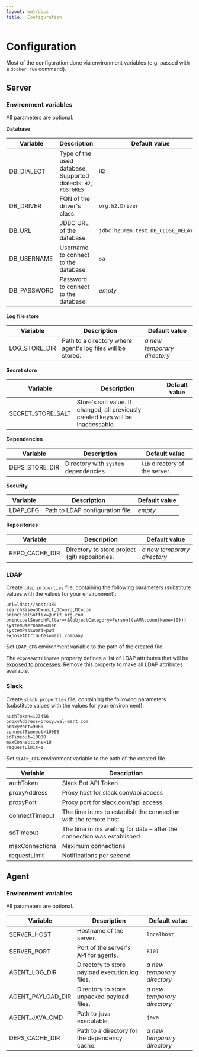 ```yaml
---
layout: wmt/docs
title:  Configuration
---
```


# Configuration

Most of the configuration done via environment variables (e.g. passed with a `docker run` command).

## Server

### Environment variables

All parameters are optional.

**Database**

| Variable    | Description                                                     | Default value                        |
|-------------|-----------------------------------------------------------------|--------------------------------------|
| DB_DIALECT  | Type of the used database. Supported dialects: `H2`, `POSTGRES` | `H2`                                 |
| DB_DRIVER   | FQN of the driver's class.                                      | `org.h2.Driver`                      |
| DB_URL      | JDBC URL of the database.                                       | `jdbc:h2:mem:test;DB_CLOSE_DELAY=-1` |
| DB_USERNAME | Username to connect to the database.                            | `sa`                                 |
| DB_PASSWORD | Password to connect to the database.                            | _empty_                              |

**Log file store**

| Variable      | Description                                                 | Default value               |
|---------------|-------------------------------------------------------------|-----------------------------|
| LOG_STORE_DIR | Path to a directory where agent's log files will be stored. | _a new temporary directory_ |

**Secret store**

| Variable          | Description                                                                       | Default value |
|-------------------|-----------------------------------------------------------------------------------|---------------|
| SECRET_STORE_SALT | Store's salt value. If changed, all previously created keys will be inaccessable. |               |

**Dependencies**

| Variable           | Description                           | Default value                  |
|--------------------|---------------------------------------|--------------------------------|
| DEPS_STORE_DIR     | Directory with `system` dependencies. | `lib` directory of the server. |

**Security**

| Variable | Description                      | Default value          |
|----------|----------------------------------|------------------------|
| LDAP_CFG | Path to LDAP configuration file. | _empty_                |

**Repositories**

| Variable       | Description                                    | Default value               |
|----------------|------------------------------------------------|-----------------------------|
| REPO_CACHE_DIR | Directory to store project (git) repositories. | _a new temporary directory_ |

### LDAP

Create `ldap.properties` file, containing the following parameters
(substitute values with the values for your environment):

```
url=ldap://host:389
searchBase=DC=unit,DC=org,DC=com
principalSuffix=@unit.org.com
principalSearchFilter=(&(objectCategory=Person)(sAMAccountName={0}))
systemUsername=user
systemPassword=pwd
exposeAttributes=mail,company
```

Set `LDAP_CFG` environment variable to the path of the created file.

The `exposeAttributes` property defines a list of LDAP attributes that will be
[exposed to processes](./processes.html#provided-variables). Remove this property
to make all LDAP attributes available.

### Slack

Create `slack.properties` file, containing the following parameters
(substitute values with the values for your environment):

```
authToken=123456
proxyAddress=proxy.wal-mart.com
proxyPort=9080
connectTimeout=10000
soTimeout=10000
maxConnections=10
requestLimit=1
```

Set `SLACK_CFG` environment variable to the path of the created file.

| Variable       | Description                                                            |
|----------------| -----------------------------------------------------------------------|
| authToken      | Slack Bot API Token                                                    |
| proxyAddress   | Proxy host for slack.com/api access                                    |
| proxyPort      | Proxy port for slack.com/api access                                    |
| connectTimeout | The time in ms to establish the connection with the remote host        |
| soTimeout      | The time in ms waiting for data – after the connection was established |
| maxConnections | Maximum connections
| requestLimit   | Notifications per second

## Agent

### Environment variables

All parameters are optional.

| Variable          | Description                                     | Default value               |
|-------------------|-------------------------------------------------|-----------------------------|
| SERVER_HOST       | Hostname of the server.                         | `localhost`                 |
| SERVER_PORT       | Port of the server's API for agents.            | `8101`                      |
| AGENT_LOG_DIR     | Directory to store payload execution log files. | _a new temporary directory_ |
| AGENT_PAYLOAD_DIR | Directory to store unpacked payload files.      | _a new temporary directory_ |
| AGENT_JAVA_CMD    | Path to `java` executable.                      | `java`                      |
| DEPS_CACHE_DIR    | Path to a directory for the dependency cache.   | _a new temporary directory_ |